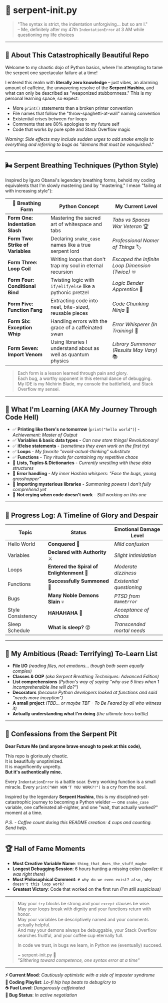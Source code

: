 # 🐍 serpent-init.py
> "The syntax is strict, the indentation unforgiving… but so am I."  
> – Me, definitely after my 47th `IndentationError` at 3 AM while questioning my life choices

---

## 🐍 About This Catastrophically Beautiful Repo

Welcome to my chaotic dojo of Python basics, where I'm attempting to tame the serpent one spectacular failure at a time! 

I entered this realm with **literally zero knowledge** – just vibes, an alarming amount of caffeine, the unwavering resolve of the **Serpent Hashira**, and what can only be described as "weaponized stubbornness." This is my personal learning space, so expect:

- More `print()` statements than a broken printer convention
- File names that follow the "throw-spaghetti-at-wall" naming convention
- Existential crises between `for` loops
- Comments that are 80% apologies to my future self
- Code that works by pure spite and Stack Overflow magic

*Warning: Side effects may include sudden urges to add snake emojis to everything and referring to bugs as "demons that must be vanquished."*

---

## 🌬️ Serpent Breathing Techniques (Python Style)

Inspired by Iguro Obanai's legendary breathing forms, behold my coding equivalents that I'm slowly mastering (and by "mastering," I mean "failing at with increasing style"):

| 🐍 Breathing Form | Python Concept | My Current Level |
|-------------------|----------------|------------------|
| **Form One: Indentation Slash** | Mastering the sacred art of whitespace and tabs | *Tabs vs Spaces War Veteran* 🏆 |
| **Form Two: Strike of Variables** | Declaring `snake_case` names like a true serpent lord | *Professional Namer of Things* 🏷️ |
| **Form Three: Loop Coil** | Writing loops that don't trap my soul in eternal recursion | *Escaped the Infinite Loop Dimension (Twice)* ♾️ |
| **Form Four: Conditional Bind** | Twisting logic with `if/elif/else` like a pythonic pretzel | *Logic Bender Apprentice* 🥨 |
| **Form Five: Function Fang** | Extracting code into neat, bite-sized, reusable pieces | *Code Chunking Ninja* 🥷 |
| **Form Six: Exception Whip** | Handling errors with the grace of a caffeinated swan | *Error Whisperer (In Training)* 🦢 |
| **Form Seven: Import Venom** | Using libraries I understand about as well as quantum physics | *Library Summoner (Results May Vary)* 📚 |

> Each form is a lesson learned through pain and glory.  
> Each bug, a worthy opponent in this eternal dance of debugging.  
> My IDE is my Nichirin Blade, my console the battlefield, and Stack Overflow my sensei.

---

## 🧠 What I'm Learning (AKA My Journey Through Code Hell)

- ✅ **Printing like there's no tomorrow** (`print("hello world")`) - *Achievement: Master of Output*
- ✅ **Variables & basic data types** - *Can now store things! Revolutionary!*
- ✅ **if/else statements** - *(sometimes they even work on the first try)*
- ✅ **Loops** - *My favorite "avoid-actual-thinking" substitute*
- ✅ **Functions** - *Tiny rituals for containing my repetitive chaos*
- 🔄 **Lists, Tuples & Dictionaries** - *Currently wrestling with these data structures*
- 🔲 **Error handling** - *My inner Hashira whispers: "Face the bugs, young grasshopper"*
- 🔲 **Importing mysterious libraries** - *Summoning powers I don't fully comprehend yet*
- 🔲 **Not crying when code doesn't work** - *Still working on this one*

---

## 🔄 Progress Log: A Timeline of Glory and Despair

| Topic | Status | Emotional Damage Level |
|-------|--------|----------------------|
| Hello World | **Conquered** 🐍 | *Mild confusion* |
| Variables | **Declared with Authority** ⚔️ | *Slight intimidation* |
| Loops | **Entered the Spiral of Enlightenment** 🔁 | *Moderate dizziness* |
| Functions | **Successfully Summoned** 🧪 | *Existential questioning* |
| Bugs | **Many Noble Demons Slain** 💀 | *PTSD from `NameError`* |
| Style Consistency | **HAHAHAHA** 💅 | *Acceptance of chaos* |
| Sleep Schedule | **What is sleep?** 😵 | *Transcended mortal needs* |

---

## 🎯 My Ambitious (Read: Terrifying) To-Learn List

- **File I/O** *(reading files, not emotions... though both seem equally complex)*
- **Classes & OOP** *(aka Serpent Breathing Techniques: Advanced Edition)*
- **List comprehensions** *(Python's way of saying "why use 5 lines when 1 incomprehensible line will do?")*
- **Decorators** *(because Python developers looked at functions and said "needs more inception")*
- **A small project** *(TBD... or maybe TBF - To Be Feared by all who witness it)*
- **Actually understanding what I'm doing** *(the ultimate boss battle)*

---

## 🧵 Confessions from the Serpent Pit

**Dear Future Me (and anyone brave enough to peek at this code),**

This repo is gloriously chaotic.  
It is beautifully unoptimized.  
It is magnificently unpretty.  
**But it's authentically mine.**

Every `IndentationError` is a battle scar. Every working function is a small miracle. Every `print("WHY WON'T YOU WORK?!")` is a cry from the soul.

Inspired by the legendary **Serpent Hashira**, this is my disciplined-yet-catastrophic journey to becoming a Python wielder — one `snake_case` variable, one caffeinated all-nighter, and one "wait, that actually worked?" moment at a time.

*P.S. - Coffee count during this README creation: 4 cups and counting. Send help.*

---

## 🏆 Hall of Fame Moments

- **Most Creative Variable Name**: `thing_that_does_the_stuff_maybe`
- **Longest Debugging Session**: 6 hours hunting a missing colon *(spoiler: it was right there)*
- **Most Philosophical Comment**: `# why do we even exist? also, why doesn't this loop work?`
- **Greatest Victory**: Code that worked on the first run *(I'm still suspicious)*

---

> May your `try` blocks be strong and your `except` clauses be wise.  
> May your loops break with dignity and your functions return with honor.  
> May your variables be descriptively named and your comments actually helpful.  
> And may your demons always be debuggable, your Stack Overflow searches fruitful, and your coffee cup eternally full.  
>  
> In code we trust, in bugs we learn, in Python we (eventually) succeed.  
>  
> ~ serpent-init.py 🐍  
> *"Slithering toward competence, one syntax error at a time"*

---

**⚡ Current Mood**: *Cautiously optimistic with a side of imposter syndrome*  
**🎵 Coding Playlist**: *Lo-fi hip hop beats to debug/cry to*  
**☕ Fuel Level**: *Dangerously caffeinated*  
**🐛 Bug Status**: *In active negotiation*
